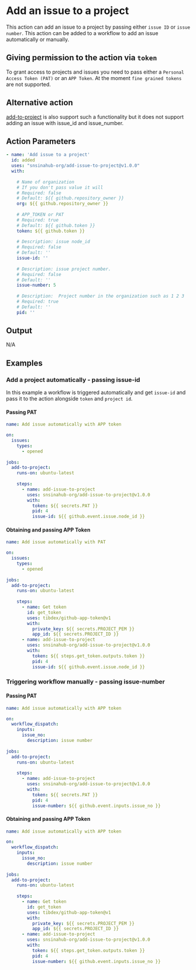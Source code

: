 # Add an issue to a project

This action can add an issue to a project by passing either `issue ID` or `issue number`. This action can be added to a workflow to add an issue automatically or manually.

## Giving permission to the action via `token`
To grant access to projects and issues you need to pass either a `Personal Access Token (PAT)` or an `APP Token`. At the moment `fine grained tokens` are not supported.

## Alternative action
[add-to-project](https://github.com/actions/add-to-project) is also support such a functionality but it does not support adding an issue with issue_id and issue_number.


## Action Parameters
```YAML
- name: 'Add issue to a project'
  id: added
  uses: "snsinahub-org/add-issue-to-project@v1.0.0"
  with:
  
    # Name of organization   
    # If you don't pass value it will 
    # Required: false
    # Default: ${{ github.repository_owner }}
    org: ${{ github.repository_owner }}
    
    # APP_TOKEN or PAT 
    # Required: true
    # Default: ${{ github.token }}
    token: ${{ github.token }}
    
    # Description: issue node_id
    # Required: false
    # Default: ''
    issue-id: ''
    
    # Description: issue project number.
    # Required: false
    # Default: ''
    issue-number: 5
    
    # Description:  Project number in the organization such as 1 2 3
    # Required: true
    # Default: ''
    pid: ''
```

## Output
N/A

## Examples

### Add a project automatically - passing issue-id
In this example a workflow is triggered automatically and get `issue-id` and pass it to the action alongside `token` and `project id`. 

#### Passing PAT

```YAML
name: Add issue automatically with APP token

on:
  issues:
    types:
      - opened
      
jobs:
  add-to-project:
    runs-on: ubuntu-latest
    
    steps:
      - name: add-issue-to-project
        uses: snsinahub-org/add-issue-to-project@v1.0.0
        with:
          token: ${{ secrets.PAT }}
          pid: 4
          issue-id: ${{ github.event.issue.node_id }}          
```


#### Obtaining and passing APP Token 
```YAML
name: Add issue automatically with PAT

on:
  issues:
    types:
      - opened
      
jobs:
  add-to-project:
    runs-on: ubuntu-latest
    
    steps:
      - name: Get token
        id: get_token
        uses: tibdex/github-app-token@v1
        with:
          private_key: ${{ secrets.PROJECT_PEM }}
          app_id: ${{ secrets.PROJECT_ID }}  
      - name: add-issue-to-project
        uses: snsinahub-org/add-issue-to-project@v1.0.0
        with:
          token: ${{ steps.get_token.outputs.token }}
          pid: 4
          issue-id: ${{ github.event.issue.node_id }}          
```
### Triggering workflow manually - passing issue-number

#### Passing PAT

```YAML
name: Add issue automatically with APP token

on:
  workflow_dispatch:
    inputs:
      issue_no:
        description: issue number
      
jobs:
  add-to-project:
    runs-on: ubuntu-latest
    
    steps:
      - name: add-issue-to-project
        uses: snsinahub-org/add-issue-to-project@v1.0.0
        with:
          token: ${{ secrets.PAT }}
          pid: 4
          issue-number: ${{ github.event.inputs.issue_no }}        
```


#### Obtaining and passing APP Token 
```YAML
name: Add issue automatically with APP token

on:
  workflow_dispatch:
    inputs:
      issue_no:
        description: issue number
      
jobs:
  add-to-project:
    runs-on: ubuntu-latest
    
    steps:
      - name: Get token
        id: get_token
        uses: tibdex/github-app-token@v1
        with:
          private_key: ${{ secrets.PROJECT_PEM }}
          app_id: ${{ secrets.PROJECT_ID }}  
      - name: add-issue-to-project
        uses: snsinahub-org/add-issue-to-project@v1.0.0
        with:
          token: ${{ steps.get_token.outputs.token }}
          pid: 4
          issue-number: ${{ github.event.inputs.issue_no }}            
```